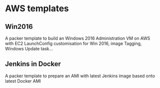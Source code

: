 # AWS templates

## Win2016

A packer template to build an Windows 2016 Administration VM on AWS with EC2 LaunchConfig customisation for Win 2016, image Tagging, Windows Update task...

## Jenkins in Docker
A packer template to prepare an AMI with latest Jenkins image based onto latest Docker AMI
